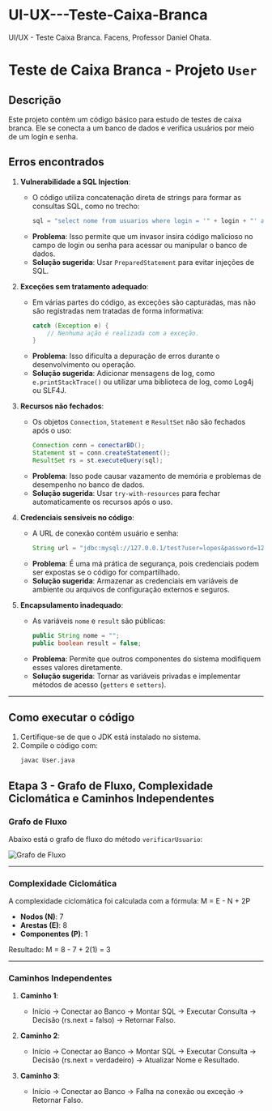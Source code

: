 # UI-UX---Teste-Caixa-Branca
UI/UX - Teste Caixa Branca. Facens, Professor Daniel Ohata.


# Teste de Caixa Branca - Projeto `User`

## Descrição
Este projeto contém um código básico para estudo de testes de caixa branca. Ele se conecta a um banco de dados e verifica usuários por meio de um login e senha.

## Erros encontrados

1. **Vulnerabilidade a SQL Injection**:
   - O código utiliza concatenação direta de strings para formar as consultas SQL, como no trecho:
     ```java
     sql = "select nome from usuarios where login = '" + login + "' and senha = '" + senha + "';";
     ```
   - **Problema**: Isso permite que um invasor insira código malicioso no campo de login ou senha para acessar ou manipular o banco de dados.
   - **Solução sugerida**: Usar `PreparedStatement` para evitar injeções de SQL.

2. **Exceções sem tratamento adequado**:
   - Em várias partes do código, as exceções são capturadas, mas não são registradas nem tratadas de forma informativa:
     ```java
     catch (Exception e) {
         // Nenhuma ação é realizada com a exceção.
     }
     ```
   - **Problema**: Isso dificulta a depuração de erros durante o desenvolvimento ou operação.
   - **Solução sugerida**: Adicionar mensagens de log, como `e.printStackTrace()` ou utilizar uma biblioteca de log, como Log4j ou SLF4J.

3. **Recursos não fechados**:
   - Os objetos `Connection`, `Statement` e `ResultSet` não são fechados após o uso:
     ```java
     Connection conn = conectarBD();
     Statement st = conn.createStatement();
     ResultSet rs = st.executeQuery(sql);
     ```
   - **Problema**: Isso pode causar vazamento de memória e problemas de desempenho no banco de dados.
   - **Solução sugerida**: Usar `try-with-resources` para fechar automaticamente os recursos após o uso.

4. **Credenciais sensíveis no código**:
   - A URL de conexão contém usuário e senha:
     ```java
     String url = "jdbc:mysql://127.0.0.1/test?user=lopes&password=123";
     ```
   - **Problema**: É uma má prática de segurança, pois credenciais podem ser expostas se o código for compartilhado.
   - **Solução sugerida**: Armazenar as credenciais em variáveis de ambiente ou arquivos de configuração externos e seguros.

5. **Encapsulamento inadequado**:
   - As variáveis `nome` e `result` são públicas:
     ```java
     public String nome = "";
     public boolean result = false;
     ```
   - **Problema**: Permite que outros componentes do sistema modifiquem esses valores diretamente.
   - **Solução sugerida**: Tornar as variáveis privadas e implementar métodos de acesso (`getters` e `setters`).

---

## Como executar o código
1. Certifique-se de que o JDK está instalado no sistema.
2. Compile o código com:
   ```bash
   javac User.java


## Etapa 3 - Grafo de Fluxo, Complexidade Ciclomática e Caminhos Independentes

### Grafo de Fluxo
Abaixo está o grafo de fluxo do método `verificarUsuario`:

![Grafo de Fluxo](Grafo_Fluxo.drawio.png)

---

### Complexidade Ciclomática
A complexidade ciclomática foi calculada com a fórmula: M = E - N + 2P

- **Nodos (N)**: 7
- **Arestas (E)**: 8
- **Componentes (P)**: 1

Resultado: M = 8 - 7 + 2(1) = 3


---

### Caminhos Independentes
1. **Caminho 1**:
   - Início → Conectar ao Banco → Montar SQL → Executar Consulta → Decisão (rs.next = falso) → Retornar Falso.

2. **Caminho 2**:
   - Início → Conectar ao Banco → Montar SQL → Executar Consulta → Decisão (rs.next = verdadeiro) → Atualizar Nome e Resultado.

3. **Caminho 3**:
   - Início → Conectar ao Banco → Falha na conexão ou exceção → Retornar Falso.







